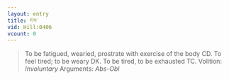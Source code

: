 ```yaml
---
layout: entry
title: ངལ་
vid: Hill:0406
vcount: 0
---
```

> To be fatigued, wearied, prostrate with exercise of the body CD\. To feel tired; to be weary DK\. To be tired, to be exhausted TC\.
> Volition: _Involuntary_
> Arguments: _Abs-Obl_


